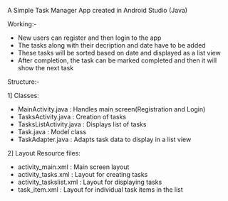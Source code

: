 A Simple Task Manager App created in Android Studio (Java)

Working:-
- New users can register and then login to the app
- The tasks along with their decription and date have to be added
- These tasks will be sorted based on date and displayed as a list view
- After completion, the task can be marked completed and then it will show the next task
  
Structure:-

 1] Classes:
  - MainActivity.java : Handles main screen(Registration and Login)
  - TasksActivity.java : Creation of tasks
  - TasksListActivity.java : Displays list of tasks
  - Task.java : Model class
  - TaskAdapter.java : Adapts task data to display in a list view
    
 2] Layout Resource files:
  - activity_main.xml : Main screen layout
  - activity_tasks.xml : Layout for creating tasks
  - activity_taskslist.xml : Layout for displaying tasks
  - task_item.xml : Layout for individual task items in the list
